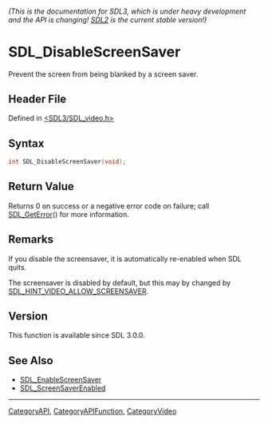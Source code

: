 ###### (This is the documentation for SDL3, which is under heavy development and the API is changing! [SDL2](https://wiki.libsdl.org/SDL2/) is the current stable version!)
# SDL_DisableScreenSaver

Prevent the screen from being blanked by a screen saver.

## Header File

Defined in [<SDL3/SDL_video.h>](https://github.com/libsdl-org/SDL/blob/main/include/SDL3/SDL_video.h)

## Syntax

```c
int SDL_DisableScreenSaver(void);

```

## Return Value

Returns 0 on success or a negative error code on failure; call
[SDL_GetError](SDL_GetError)() for more information.

## Remarks

If you disable the screensaver, it is automatically re-enabled when SDL
quits.

The screensaver is disabled by default, but this may by changed by
[SDL_HINT_VIDEO_ALLOW_SCREENSAVER](SDL_HINT_VIDEO_ALLOW_SCREENSAVER).

## Version

This function is available since SDL 3.0.0.

## See Also

- [SDL_EnableScreenSaver](SDL_EnableScreenSaver)
- [SDL_ScreenSaverEnabled](SDL_ScreenSaverEnabled)

----
[CategoryAPI](CategoryAPI), [CategoryAPIFunction](CategoryAPIFunction), [CategoryVideo](CategoryVideo)


